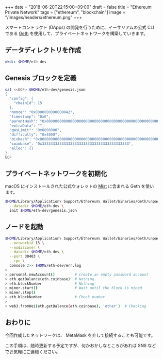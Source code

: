 +++
date = "2018-06-20T22:15:00+09:00"
draft = false
title = "Ethereum Private Network"
tags = ["ethereum", "blockchain"]
image = "/images/headers/ethereum.png"
+++

スマートコントラクト (DApps) の開発を行うために、イーサリアムの公式 CLI である [Geth](https://github.com/ethereum/go-ethereum) を使用して、プライベートネットワークを構築していきます。

## データディレクトリを作成

```bash
mkdir $HOME/eth-dev
```

## Genesis ブロックを定義

```bash
cat <<EOF> $HOME/eth-dev/genesis.json
{
  "config": {
    "chainId": 15
  },
  "nonce": "0x0000000000000042",
  "timestamp": "0x0",
  "parentHash": "0x0000000000000000000000000000000000000000000000000000000000000000",
  "extraData": "",
  "gasLimit": "0x8000000",
  "difficulty": "0x4000",
  "mixhash": "0x0000000000000000000000000000000000000000000000000000000000000000",
  "coinbase": "0x3333333333333333333333333333333333333333",
  "alloc": {}
}
EOF
```

## プライベートネットワークを初期化

macOS にインストールされた公式ウォレットの [Mist](https://github.com/ethereum/mist) に含まれる Geth を使います。

```bash
$HOME/Library/Application\ Support/Ethereum\ Wallet/binaries/Geth/unpacked/geth \
  --datadir $HOME/eth-dev \
  init $HOME/eth-dev/genesis.json
```

## ノードを起動

```bash
$HOME/Library/Application\ Support/Ethereum\ Wallet/binaries/Geth/unpacked/geth \
  --networkid 15 \
  --nodiscover \
  --datadir $HOME/eth-dev \
  --port 30403 \
  --rpc \
  console 2>> $HOME/eth-dev/err.log
> 
> personal.newAccount()         # Create an empty password account
> eth.getBalance(eth.coinbase)  # Nothing
> eth.blockNumber               # Nothing
> miner.start()                 # Wait until the block is mined
> miner.stop()
> eth.blockNumber               # Check number
> 
> web3.fromWei(eth.getBalance(eth.coinbase), 'ether')  # Checking
```

## おわりに

今回作成したネットワークは、 MetaMask を介して接続することも可能です。

この手順は、随時更新する予定ですが、何かおかしなところがあれば SNS などでお気軽にご連絡ください。
